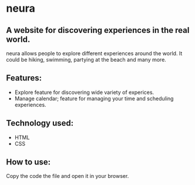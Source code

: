 # neura

## A website for discovering experiences in the real world.
neura allows people to explore different experiences around the world. It could be hiking, swimming, partying at the beach and many more.

## Features:
- Explore feature for discovering wide variety of experices.
- Manage calendar; feature for managing your time and scheduling experiences.

## Technology used:
- HTML
- CSS

## How to use:
Copy the code the file and open it in your browser.
